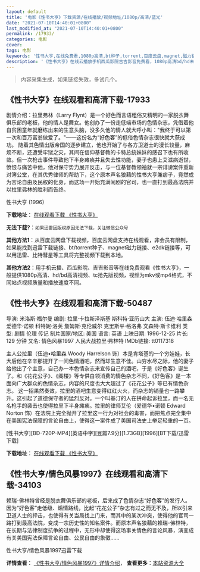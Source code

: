 ```yaml
---
layout: default
title: '电影《性书大亨》下载资源/在线播放/视频地址/1080p/高清/蓝光'
date: "2021-07-10T14:40:01+0800"
last_modified_at: "2021-07-10T14:40:01+0800"
permalink: /17933/
categories: 电影
cover:
tags: 电影
keywords: '性书大亨,在线免费看,1080p高清,bt种子,torrent,百度云盘,magnet,磁力链,迅雷下载资源'
description: '《性书大亨》在线云播放手机西瓜影院吉吉影音免费看，1080p高清bd/hd未删减完整版和tc抢先枪版，mkv/mp4格式，附带bt/torrent种子、magnet/磁力链、百度云盘、网盘资源迅雷下载链接'
---
```


>内容采集生成，如果链接失效，多试几个。


## 《性书大亨》在线观看和高清下载-17933

剧情介绍：拉里弗林（Larry Flynt）是一个好色而言语粗俗又精明的一家脱衣舞俱乐部的老板，他的情人是舞女。他创办了一份走低端市场的色情杂志，凭借着他自贫困童年就磨练出来的生意头脑，没多久他的情人就大呼小叫："我终于可以第一次和百万富翁做爱了。"——这份名为“好色客”的低俗色情杂志很快就大获成功。 随着其色情出版帝国的逐步建立，他也开始了与各方卫道士的漫长较量，麻烦不断，还遭受牢狱之灾，其间在信仰基督教的卡特总统妹妹的感召下也有所收敛。但一次枪击事件导致他下半身瘫痪并且失去性功能，妻子也患上艾滋病逝世，愤恨与痛苦中他，他对保守势力展开反击，与一位基督教领袖就一宗诽谤案件重新对簿公堂，在其优秀律师的帮助下，这个原本声名狼藉的性书大亨兼痞子，竟然成为言论自由及民权的化身，而这场一开始充满闹剧的官司，也一直打到最高法院并以拉里弗林的胜利而告终。


性书大亨 (1996)

**下载地址**： [在线观看下载 《性书大亨》](https://www.btbtdy.me/btdy/dy3306.html) 


**无法下载?**：`如果迅雷因版权原因无法下载，关注微信公众号 `

**其他方法1**：从百度云网盘下载视频，百度云网盘支持在线观看，非会员有限制，如果能找到迅雷下载链接、bt/torrent种子、magnet磁力链接、e2dk链接等，可以用迅雷、比特彗星等工具将完整视频下载到本地。

**其他方法2**：用手机云播、西瓜影院、吉吉影音等在线免费观看《性书大亨》，一般提供1080p高清、hd/bd高清视频、tc抢先版视频，视频为mkv或mp4格式，不同站点视频质量和播放速度不同。


## 《性书大亨》在线观看和高清下载-50487

导演: 米洛斯·福尔曼 编剧: 拉里·卡拉斯泽斯基 斯科特·亚历山大 主演: 伍迪·哈里森 爱德华·诺顿 科特妮·洛芙 詹姆斯·克伦威尔 克里斯平·格洛弗 文森特·斯卡维利 类型: 剧情 伦理 传记 制片国家/地区: 美国 语言: 英语 上映日期: 1996-12-25 片长: 129 分钟 又名: 情色风暴1997 人民大战拉里·弗林特 IMDb链接: tt0117318

主人公拉里（伍迪•哈里森 Woody Harrelson 饰）本是肯塔基的一个穷娃娃，长大后他在辛辛那提开了一间色情酒吧，然而却生意不佳。山穷水尽之际，他的妻子给他出了个主意，自己办一本色情杂志来宣传自己的酒吧，于是《好色客》诞生了。和《花花公子》、《阁楼》等专供白领消费的情色杂志不同，《好色客》是一本面向广大群众的色情杂志，内容的尺度也大大超过了《花花公子》等已有情色杂志。 这一招果然奏效，拉里的酒吧生意变得红红火火，而杂志的销量也一路攀升。这引起了道德保守者的猛烈反对。一个叫基汀的人在拼命起诉拉里，而一名无名枪手的袭击也使得拉里下半身瘫痪。拉里的律师艾伦（爱德华•诺顿 Edward Norton 饰）在法院上完全抛开了拉里这一行为对社会的毒害，而把焦点完全集中在美国宪法保障的言论自由上，使得这一案件成了美国司法史上举足轻重的一页。


[性书大亨][BD-720P-MP4][英语中字][豆瓣7.9分][1.73GB][1996][BT下载/迅雷下载]

**下载地址**： [在线观看下载 《性书大亨》](https://www.btdx8.com/torrent/xsdh_1996.html) 


## 《性书大亨/情色风暴1997》在线观看和高清下载-34103

赖瑞-佛林特曾经是脱衣舞俱乐部的老板，后来成了色情杂志&ldquo;好色客&rdquo;的发行人。因为&ldquo;好色客&rdquo;走低级、煽情路线，比起“花花公子”杂志有过之而无不及，所以引来卫道人士的抨击，也使得有关当局找上门来，而其中的某次冲突，使得他的官司一路打到最高法院，变成一宗历史性的知名案件。而原本声名狼藉的赖瑞-佛林特，在长期与法律制度抗争的过程中，无形中却使得这场事关情色的言论风暴，演变成有关美国宪法保障言论自由、公民自由的象徵……


性书大亨/情色风暴1997迅雷下载

**详情查看**： [《性书大亨/情色风暴1997》详情介绍](/movie/34103/)， **查看更多**：[本站资源大全](/movie/t/all/)

